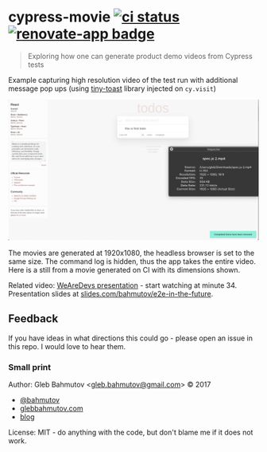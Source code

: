 # cypress-movie [![ci status][ci image]][ci url] [![renovate-app badge][renovate-badge]][renovate-app]
> Exploring how one can generate product demo videos from Cypress tests

Example capturing high resolution video of the test run with additional message pop ups (using [tiny-toast](https://github.com/bahmutov/tiny-toast) library injected on `cy.visit`)

![Video at 1920x1080](images/movie-screenshot.png)

The movies are generated at 1920x1080, the headless browser is set to the same size. The command log is hidden, thus the app takes the entire video. Here is a still from a movie generated on CI with its dimensions shown.

Related video: [WeAreDevs presentation](https://www.youtube.com/watch?v=p38bIMC-YOU) - start watching at minute 34. Presentation slides at [slides.com/bahmutov/e2e-in-the-future](https://slides.com/bahmutov/e2e-in-the-future).

## Feedback

If you have ideas in what directions this could go - please open an issue in this repo. I would love to hear them.

### Small print

Author: Gleb Bahmutov &lt;gleb.bahmutov@gmail.com&gt; &copy; 2017

* [@bahmutov](https://twitter.com/bahmutov)
* [glebbahmutov.com](https://glebbahmutov.com)
* [blog](https://glebbahmutov.com/blog)

License: MIT - do anything with the code, but don't blame me if it does not work.

[ci image]: https://github.com/bahmutov/cypress-movie/workflows/ci/badge.svg?branch=master
[ci url]: https://github.com/bahmutov/cypress-movie/actions
[renovate-badge]: https://img.shields.io/badge/renovate-app-blue.svg
[renovate-app]: https://renovateapp.com/
